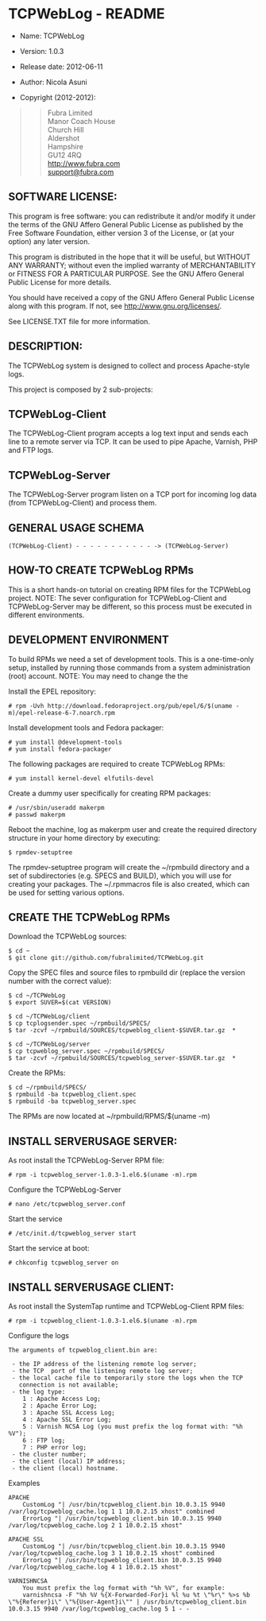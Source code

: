 TCPWebLog - README
====================

+ Name: TCPWebLog

+ Version: 1.0.3

+ Release date: 2012-06-11

+ Author: Nicola Asuni

+ Copyright (2012-2012):

> > Fubra Limited  
> > Manor Coach House  
> > Church Hill  
> > Aldershot  
> > Hampshire  
> > GU12 4RQ  
> > <http://www.fubra.com>  
> > <support@fubra.com>  


SOFTWARE LICENSE:
-----------------

This program is free software: you can redistribute it and/or modify it under the terms of the GNU Affero General Public License as published by the Free Software Foundation, either version 3 of the License, or (at your option) any later version.

This program is distributed in the hope that it will be useful, but WITHOUT ANY WARRANTY; without even the implied warranty of MERCHANTABILITY or FITNESS FOR A PARTICULAR PURPOSE.  See the GNU Affero General Public License for more details.

You should have received a copy of the GNU Affero General Public License along with this program.  If not, see <http://www.gnu.org/licenses/>.

See LICENSE.TXT file for more information.


DESCRIPTION:
------------

The TCPWebLog system is designed to collect and process Apache-style logs.

This project is composed by 2 sub-projects:


## TCPWebLog-Client ##

The TCPWebLog-Client program accepts a log text input and sends each line to a 
remote server via TCP. It can be used to pipe Apache, Varnish, PHP and FTP logs.


## TCPWebLog-Server ##

The TCPWebLog-Server program listen on a TCP port for incoming log data 
(from TCPWebLog-Client) and process them.


## GENERAL USAGE SCHEMA ##
	
	(TCPWebLog-Client) - - - - - - - - - - - -> (TCPWebLog-Server)



HOW-TO CREATE TCPWebLog RPMs
------------------------------

This is a short hands-on tutorial on creating RPM files for the TCPWebLog project.
NOTE: The sever configuration for TCPWebLog-Client and TCPWebLog-Server may be different, so this process must be executed in different environments.


## DEVELOPMENT ENVIRONMENT ##

To build RPMs we need a set of development tools.
This is a one-time-only setup, installed by running those commands from a system administration (root) account.
NOTE: You may need to change the the 
	
Install the EPEL repository:

	# rpm -Uvh http://download.fedoraproject.org/pub/epel/6/$(uname -m)/epel-release-6-7.noarch.rpm

Install development tools and Fedora packager:

	# yum install @development-tools
	# yum install fedora-packager

The following packages are required to create TCPWebLog RPMs:

	# yum install kernel-devel elfutils-devel

Create a dummy user specifically for creating RPM packages:

	# /usr/sbin/useradd makerpm
	# passwd makerpm

Reboot the machine, log as makerpm user and create the required directory structure in your home directory by executing: 

	$ rpmdev-setuptree

The rpmdev-setuptree program will create the ~/rpmbuild directory and a set of subdirectories (e.g. SPECS and BUILD), which you will use for creating your packages. The ~/.rpmmacros file is also created, which can be used for setting various options. 


## CREATE THE TCPWebLog RPMs ##

Download the TCPWebLog sources:

	$ cd ~
	$ git clone git://github.com/fubralimited/TCPWebLog.git

Copy the SPEC files and source files to rpmbuild dir (replace the version number with the correct value):
	
	$ cd ~/TCPWebLog
	$ export SUVER=$(cat VERSION) 
	
	$ cd ~/TCPWebLog/client
	$ cp tcplogsender.spec ~/rpmbuild/SPECS/
	$ tar -zcvf ~/rpmbuild/SOURCES/tcpweblog_client-$SUVER.tar.gz  *
	
	$ cd ~/TCPWebLog/server
	$ cp tcpweblog_server.spec ~/rpmbuild/SPECS/
	$ tar -zcvf ~/rpmbuild/SOURCES/tcpweblog_server-$SUVER.tar.gz  *

Create the RPMs:

	$ cd ~/rpmbuild/SPECS/
	$ rpmbuild -ba tcpweblog_client.spec
	$ rpmbuild -ba tcpweblog_server.spec


The RPMs are now located at ~/rpmbuild/RPMS/$(uname -m)


INSTALL SERVERUSAGE SERVER:
---------------------------

As root install the TCPWebLog-Server RPM file:

	# rpm -i tcpweblog_server-1.0.3-1.el6.$(uname -m).rpm 
	
Configure the TCPWebLog-Server

	# nano /etc/tcpweblog_server.conf

Start the service

	# /etc/init.d/tcpweblog_server start

Start the service at boot:

	# chkconfig tcpweblog_server on

INSTALL SERVERUSAGE CLIENT:
---------------------------

As root install the SystemTap runtime and TCPWebLog-Client RPM files:

	# rpm -i tcpweblog_client-1.0.3-1.el6.$(uname -m).rpm
	
Configure the logs

	The arguments of tcpweblog_client.bin are:

	 - the IP address of the listening remote log server;
	 - the TCP	port of the listening remote log server;
	 - the local cache file to temporarily store the logs when the TCP
	   connection is not available;
	 - the log type:
		1 : Apache Access Log;
		2 : Apache Error Log;
		3 : Apache SSL Access Log;
		4 : Apache SSL Error Log;
		5 : Varnish NCSA Log (you must prefix the log format with: "%h %V");
		6 : FTP log;
		7 : PHP error log;
	 - the cluster number;
	 - the client (local) IP address;
	 - the client (local) hostname.

Examples

	APACHE
		CustomLog "| /usr/bin/tcpweblog_client.bin 10.0.3.15 9940 /var/log/tcpweblog_cache.log 1 1 10.0.2.15 xhost" combined
		ErrorLog "| /usr/bin/tcpweblog_client.bin 10.0.3.15 9940 /var/log/tcpweblog_cache.log 2 1 10.0.2.15 xhost"

	APACHE SSL
		CustomLog "| /usr/bin/tcpweblog_client.bin 10.0.3.15 9940 /var/log/tcpweblog_cache.log 3 1 10.0.2.15 xhost" combined
		ErrorLog "| /usr/bin/tcpweblog_client.bin 10.0.3.15 9940 /var/log/tcpweblog_cache.log 4 1 10.0.2.15 xhost"

	VARNISHNCSA
		You must prefix the log format with "%h %V", for example:
		varnishncsa -F "%h %V %{X-Forwarded-For}i %l %u %t \"%r\" %>s %b \"%{Referer}i\" \"%{User-Agent}i\"" | /usr/bin/tcpweblog_client.bin 10.0.3.15 9940 /var/log/tcpweblog_cache.log 5 1 - -



